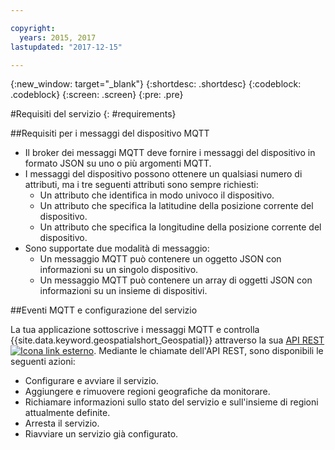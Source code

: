 ```yaml
---

copyright:
  years: 2015, 2017
lastupdated: "2017-12-15"

---
```


<!-- Attribute definitions -->
{:new_window: target="_blank"}
{:shortdesc: .shortdesc}
{:codeblock: .codeblock}
{:screen: .screen}
{:pre: .pre}

#Requisiti del servizio
{: #requirements}


##Requisiti per i messaggi del dispositivo MQTT

* Il broker dei messaggi MQTT deve fornire i messaggi del dispositivo in formato JSON
su uno o più argomenti MQTT.
* I messaggi del dispositivo possono ottenere un qualsiasi numero di attributi, ma
i tre seguenti attributi sono sempre richiesti:
	* Un attributo che identifica in modo univoco il dispositivo.
	* Un attributo che specifica la latitudine della posizione corrente del
dispositivo.
	* Un attributo che specifica la longitudine della posizione corrente del
dispositivo.
* Sono supportate due modalità di messaggio:
	* Un messaggio MQTT può contenere un oggetto JSON con informazioni su un
singolo dispositivo.
	* Un messaggio MQTT può contenere un array di oggetti JSON con informazioni su un
insieme di dispositivi.

##Eventi MQTT e configurazione del servizio

La tua applicazione sottoscrive i messaggi MQTT e controlla {{site.data.keyword.geospatialshort_Geospatial}} attraverso la sua [API REST ![Icona link esterno](../../icons/launch-glyph.svg "Icona link esterno")](https://console.ng.bluemix.net/apidocs/246). Mediante le chiamate dell'API REST,
sono disponibili le seguenti azioni:

* Configurare e avviare il servizio.
* Aggiungere e rimuovere regioni geografiche da monitorare.
* Richiamare informazioni sullo stato del servizio e sull'insieme di regioni
attualmente definite.
* Arresta il servizio.
* Riavviare un servizio già configurato.

